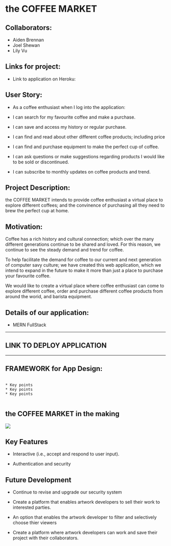 # the COFFEE MARKET

## Collaborators:

* Aiden Brennan
* Joel Shewan
* Lily Vu


## Links for project:

- Link to application on Heroku:



## User Story:

* As a coffee enthusiast when I log into the application:

* I can search for my favourite coffee and make a purchase.

* I can save and access my history or regular purchase.

* I can find and read about other different coffee products; including price

* I can find and purchase equipment to make the perfect cup of coffee. 

* I can ask questions or make suggestions regarding products I would like to be sold or discontinued. 

* I can subscribe to monthly updates on coffee products and trend. 



## Project Description:

the COFFEE MARKET intends to provide coffee enthusiast a virtual place to explore different coffees; and the convinence of purchasing all they need to brew the perfect cup at home. 


## Motivation:

Coffee has a rich history and cultural connection; which over the many different generations continue to be shared and loved. For this reason, we continue to see the steady demand and trend for coffee. 

To help facilitate the demand for coffee to our current and next generation of computer savy culture; we have created this web application, which we intend to expand in the future to make it more than just a place to purchase your favourite coffee.

We would like to create a virtual place where coffee enthusiast can come to explore different coffee, order and purchase different coffee products from around the worid, and barista equipment.


## Details of our application:

* MERN FullStack

**********************************************
## LINK TO DEPLOY APPLICATION


**********************************************

## FRAMEWORK for App Design:





``````````````````````````````````````````````````````````````````````````````````````````````````````````````````````````````````````````

* Key points
* Key points
* Key points


``````````````````````````````````````````````````````````````````````````````````````````````````````````````````````````````````````````


## the COFFEE MARKET in the making


<image src="https://user-images.githubusercontent.com/94832331/168455063-39e5f132-84c8-4a06-9f4d-54cfe04c6075.png">



## Key Features

- Interactive (i.e., accept and respond to user input).

- Authentication and security

## Future Development

- Continue to revise and upgrade our security system

- Create a platform that enables artwork developers to sell their work to interested parties.

- An option that enables the artwork developer to filter and selectively choose thier viewers

- Create a platform where artwork developers can work and save their project with their collaborators.
